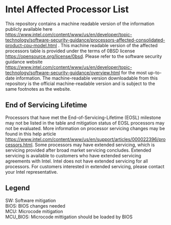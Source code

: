 # Intel Affected Processor List
This repository contains a machine readable version of the information publicly available here https://www.intel.com/content/www/us/en/developer/topic-technology/software-security-guidance/processors-affected-consolidated-product-cpu-model.html . This machine readable version of the affected processors table is provided under the terms of 0BSD license https://opensource.org/license/0bsd. Please refer to the software security guidance website https://www.intel.com/content/www/us/en/developer/topic-technology/software-security-guidance/overview.html for the most up-to-date information. The machine-readable version downloadable from this repository is the official machine-readable version and is subject to the same footnotes as the website.

## End of Servicing Lifetime
Processors that have met the End-of-Servicing-Lifetime (EOSL) milestone may not be listed in the table and mitigation status of EOSL processors may not be evaluated. More information on processor servicing changes may be found in this help article https://www.intel.com/content/www/us/en/support/articles/000022396/processors.html. Some processors may have extended servicing, which is servicing provided after broad market servicing concludes.  Extended servicing is available to customers who have extended servicing agreements with Intel. Intel does not have extended servicing for all processors. For customers interested in extended servicing, please contact your Intel representative.

## Legend
SW: Software mitigation  
BIOS: BIOS changes needed  
MCU: Microcode mitigation  
MCU_BIOS: Microcode mittigation should be loaded by BIOS
